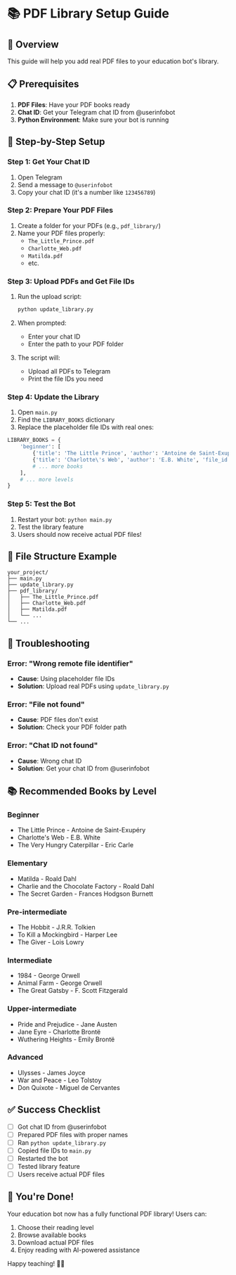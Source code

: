 # 📚 PDF Library Setup Guide

## 🎯 Overview
This guide will help you add real PDF files to your education bot's library.

## 📋 Prerequisites
1. **PDF Files**: Have your PDF books ready
2. **Chat ID**: Get your Telegram chat ID from @userinfobot
3. **Python Environment**: Make sure your bot is running

## 🚀 Step-by-Step Setup

### Step 1: Get Your Chat ID
1. Open Telegram
2. Send a message to `@userinfobot`
3. Copy your chat ID (it's a number like `123456789`)

### Step 2: Prepare Your PDF Files
1. Create a folder for your PDFs (e.g., `pdf_library/`)
2. Name your PDF files properly:
   - `The_Little_Prince.pdf`
   - `Charlotte_Web.pdf`
   - `Matilda.pdf`
   - etc.

### Step 3: Upload PDFs and Get File IDs
1. Run the upload script:
   ```bash
   python update_library.py
   ```

2. When prompted:
   - Enter your chat ID
   - Enter the path to your PDF folder

3. The script will:
   - Upload all PDFs to Telegram
   - Print the file IDs you need

### Step 4: Update the Library
1. Open `main.py`
2. Find the `LIBRARY_BOOKS` dictionary
3. Replace the placeholder file IDs with real ones:

```python
LIBRARY_BOOKS = {
    'beginner': [
        {'title': 'The Little Prince', 'author': 'Antoine de Saint-Exupéry', 'file_id': 'REAL_FILE_ID_HERE'},
        {'title': 'Charlotte\'s Web', 'author': 'E.B. White', 'file_id': 'ANOTHER_REAL_FILE_ID'},
        # ... more books
    ],
    # ... more levels
}
```

### Step 5: Test the Bot
1. Restart your bot: `python main.py`
2. Test the library feature
3. Users should now receive actual PDF files!

## 📁 File Structure Example
```
your_project/
├── main.py
├── update_library.py
├── pdf_library/
│   ├── The_Little_Prince.pdf
│   ├── Charlotte_Web.pdf
│   ├── Matilda.pdf
│   └── ...
└── ...
```

## 🔧 Troubleshooting

### Error: "Wrong remote file identifier"
- **Cause**: Using placeholder file IDs
- **Solution**: Upload real PDFs using `update_library.py`

### Error: "File not found"
- **Cause**: PDF files don't exist
- **Solution**: Check your PDF folder path

### Error: "Chat ID not found"
- **Cause**: Wrong chat ID
- **Solution**: Get your chat ID from @userinfobot

## 📚 Recommended Books by Level

### Beginner
- The Little Prince - Antoine de Saint-Exupéry
- Charlotte's Web - E.B. White
- The Very Hungry Caterpillar - Eric Carle

### Elementary
- Matilda - Roald Dahl
- Charlie and the Chocolate Factory - Roald Dahl
- The Secret Garden - Frances Hodgson Burnett

### Pre-intermediate
- The Hobbit - J.R.R. Tolkien
- To Kill a Mockingbird - Harper Lee
- The Giver - Lois Lowry

### Intermediate
- 1984 - George Orwell
- Animal Farm - George Orwell
- The Great Gatsby - F. Scott Fitzgerald

### Upper-intermediate
- Pride and Prejudice - Jane Austen
- Jane Eyre - Charlotte Brontë
- Wuthering Heights - Emily Brontë

### Advanced
- Ulysses - James Joyce
- War and Peace - Leo Tolstoy
- Don Quixote - Miguel de Cervantes

## ✅ Success Checklist
- [ ] Got chat ID from @userinfobot
- [ ] Prepared PDF files with proper names
- [ ] Ran `python update_library.py`
- [ ] Copied file IDs to `main.py`
- [ ] Restarted the bot
- [ ] Tested library feature
- [ ] Users receive actual PDF files

## 🎉 You're Done!
Your education bot now has a fully functional PDF library! Users can:
1. Choose their reading level
2. Browse available books
3. Download actual PDF files
4. Enjoy reading with AI-powered assistance

Happy teaching! 📖✨ 